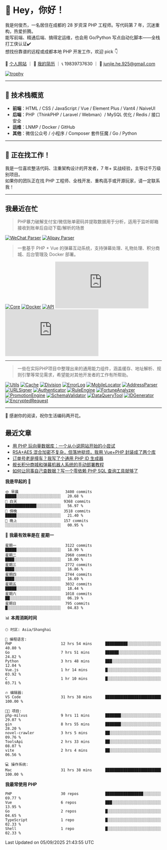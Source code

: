 # 👋 Hey，你好！

我是何俊杰，一名居住在成都的 28 岁资深 PHP 工程师。写代码第 7 年，沉迷重构，热爱折腾。  
能写前端、精通后端、搞得定运维，也会用 Go/Python 写点自动化脚本——全栈打工侠认证✔️  
想找份靠谱的远程或成都本地 PHP 开发工作，欢迎 pick 👇

📄 [个人网站](https://hejunjie.life) ｜ 📄 [我的简历](https://hejunjie.life/docx/%E7%AE%80%E5%8E%8620250406.pdf) ｜ 📞 19839737630 ｜ 📮 junjie.he.925@gmail.com

[![trophy](https://github-profile-trophy.vercel.app/?username=zxc7563598&title=MultiLanguage,Commits,PullRequest,Stars,Experience,Repositories,Followers,Issues)](https://hejunjie.life)

---

## 🚀 技术栈概览

- **前端**：HTML / CSS / JavaScript / Vue / Element Plus / Vant4 / NaiveUI  
- **后端**：PHP（ThinkPHP / Laravel / Webman）/ MySQL 优化 / Redis / 接口安全  
- **运维**：LNMP / Docker / GitHub  
- **其他**：微信公众号 / 小程序 / Composer 套件狂魔 / Go / Python

---

## 📢 正在找工作！

我是一位喜欢整洁代码、注重架构设计的开发者，7 年+ 实战经验，主导过千万级别项目。  
如果你的团队正在找 PHP 工程师、全栈开发、重构高手或开源玩家，请一定联系我！

---

## 我最近在忙

> PHP暴力破解支付宝/微信账单密码并提取数据用于分析，适用于监听邮箱接收到账单后自动下载/解析的场景

[![WeChat Parser](https://img.shields.io/badge/php--wechat--bill--parser-微信账单解析器-7bb32e?style=for-the-badge&logo=wechat)](https://github.com/zxc7563598/php-wechat-bill-parser)
[![Alipay Parser](https://img.shields.io/badge/php--alipay--bill--parser-支付宝账单解析器-1677ff?style=for-the-badge&logo=alipay)](https://github.com/zxc7563598/php-alipay-bill-parser)

> 一套基于 PHP + Vue 的弹幕互动系统，支持弹幕处理、礼物处理、积分商城、后台管理及 Docker 部署。

[![Core](https://img.shields.io/badge/php--bilibili--danmu--core-B站交互核心模块-blueviolet?style=for-the-badge&logo=php)](https://github.com/zxc7563598/php-bilibili-danmu-core)
[![Docker](https://img.shields.io/badge/php--bilibili--danmu--docker-Docker一键部署容器-2496ed?style=for-the-badge&logo=docker)](https://github.com/zxc7563598/php-bilibili-danmu-docker)
[![API](https://img.shields.io/badge/php--bilibili--danmu-项目本体-007acc?style=for-the-badge&logo=php)](https://github.com/zxc7563598/php-bilibili-danmu)
[![Admin](https://img.shields.io/badge/vue--bilibili--danmu--admin-前端：管理后台-42b883?style=for-the-badge&logo=vue.js)](https://github.com/zxc7563598/vue-bilibili-danmu-admin)
[![Shop](https://img.shields.io/badge/vue--bilibili--danmu--shop-前端：移动端积分商城-3eaf7c?style=for-the-badge&logo=vue.js)](https://github.com/zxc7563598/vue-bilibili-danmu-shop)

---

> 一些在实际PHP项目中整理出来的通用能力组件，涵盖缓存、地址解析、规则引擎等常见需求，希望能对其他开发者的工作有所帮助。

[![Utils](https://img.shields.io/badge/php--utils-工具函数集合-6e40c9?style=for-the-badge&logo=php)](https://github.com/zxc7563598/php-utils)
[![Cache](https://img.shields.io/badge/php--cache-多层缓存系统-4c51bf?style=for-the-badge&logo=databricks)](https://github.com/zxc7563598/php-cache)
[![Division](https://img.shields.io/badge/php--china--division-行政区划解析/身份证查询归属地-2d6a4f?style=for-the-badge&logo=mapbox)](https://github.com/zxc7563598/php-china-division)
[![ErrorLog](https://img.shields.io/badge/php--error--log-多通道错误日志-ef476f?style=for-the-badge&logo=textpattern)](https://github.com/zxc7563598/php-error-log)
[![MobileLocator](https://img.shields.io/badge/php--mobile--locator-手机号归属地查询-06d6a0?style=for-the-badge&logo=googlemaps)](https://github.com/zxc7563598/php-mobile-locator)
[![AddressParser](https://img.shields.io/badge/php--address--parser-收货地址解析-118ab2?style=for-the-badge&logo=homeassistant)](https://github.com/zxc7563598/php-address-parser)
[![URLSigner](https://img.shields.io/badge/php--url--signer-签名链接工具-073b4c?style=for-the-badge&logo=linktree)](https://github.com/zxc7563598/php-url-signer)
[![Authenticator](https://img.shields.io/badge/php--google--authenticator-TOTP动态口令-ff6b6b?style=for-the-badge&logo=google)](https://github.com/zxc7563598/php-google-authenticator)
[![RuleEngine](https://img.shields.io/badge/php--simple--rule--engine-轻量规则引擎-f4a261?style=for-the-badge&logo=elastic)](https://github.com/zxc7563598/php-simple-rule-engine)
[![FortuneAnalyzer](https://img.shields.io/badge/php--fortune--analyzer-八字命理分析-c084fc?style=for-the-badge&logo=astro)](https://github.com/zxc7563598/php-fortune-analyzer)
[![PromotionEngine](https://img.shields.io/badge/php--promotion--engine-促销策略引擎-f3722c?style=for-the-badge&logo=shopify)](https://github.com/zxc7563598/php-promotion-engine)
[![SchemaValidator](https://img.shields.io/badge/php--schema--validator-参数验证器-3a86ff?style=for-the-badge&logo=checkmarx)](https://github.com/zxc7563598/php-schema-validator)
[![DataQueryTool](https://img.shields.io/badge/php--data--query--tool-数据查询与导出-0077b6?style=for-the-badge&logo=databricks)](https://github.com/zxc7563598/data-query-tool)
[![IDGenerator](https://img.shields.io/badge/php--id--generator-唯一ID生成器-ff9f1c?style=for-the-badge&logo=apachekafka)](https://github.com/zxc7563598/php-id-generator)
[![EncryptedRequest](https://img.shields.io/badge/php--encrypted--request-请求加密处理工具包-6f4e7c?style=for-the-badge&logo=foundryvirtualtabletop)](https://github.com/zxc7563598/php-encrypted-request)


---

👋 感谢你的阅读，祝你生活编码两开花。

## 最近文章
<!-- BLOG-POST-LIST:START -->
- [用 PHP 玩向量数据库：一个从小说网站开始的小尝试](https://hejunjie.life/posts/9dff3f92.html)
- [RSA+AES 混合加密不复杂，但落地挺烦，我用 Vue+PHP 封装成了两个库](https://hejunjie.life/posts/9634b05b.html)
- [订单号老是撞车？我写了个通用 PHP ID 生成器](https://hejunjie.life/posts/697aafe5.html)
- [舰长积分商城和弹幕机器人系统的手动部署教程](https://hejunjie.life/posts/b80f6d1a.html)
- [如何让同事自己查数据？写一个零依赖 PHP SQL 查询工具就够了](https://hejunjie.life/posts/44994b49.html)
<!-- BLOG-POST-LIST:END -->


<!--START_SECTION:waka-->
**我是早起的 🐤** 

```text
🌞 早晨                     3400 commits        █████░░░░░░░░░░░░░░░░░░░░   20.68 % 
🌆 白天                     9368 commits        ██████████████░░░░░░░░░░░   56.97 % 
🌃 傍晚                     3518 commits        █████░░░░░░░░░░░░░░░░░░░░   21.40 % 
🌙 晚上                     157 commits         ░░░░░░░░░░░░░░░░░░░░░░░░░   00.95 % 
```
📅 **我最有效率是在 星期一** 

```text
星期一                      3122 commits        █████░░░░░░░░░░░░░░░░░░░░   18.99 % 
星期二                      2960 commits        ████░░░░░░░░░░░░░░░░░░░░░   18.00 % 
星期三                      2772 commits        ████░░░░░░░░░░░░░░░░░░░░░   16.86 % 
星期四                      2744 commits        ████░░░░░░░░░░░░░░░░░░░░░   16.69 % 
星期五                      3032 commits        █████░░░░░░░░░░░░░░░░░░░░   18.44 % 
星期六                      1018 commits        ██░░░░░░░░░░░░░░░░░░░░░░░   06.19 % 
星期日                      795 commits         █░░░░░░░░░░░░░░░░░░░░░░░░   04.83 % 
```


📊 **本周消耗时间** 

```text
🕑︎ 时区: Asia/Shanghai

💬 编程语言: 
PHP                      12 hrs 54 mins      ██████████░░░░░░░░░░░░░░░   40.80 % 
Go                       7 hrs 51 mins       ██████░░░░░░░░░░░░░░░░░░░   24.82 % 
Python                   3 hrs 48 mins       ███░░░░░░░░░░░░░░░░░░░░░░   12.04 % 
Vue.js                   1 hr 14 mins        █░░░░░░░░░░░░░░░░░░░░░░░░   03.92 % 
C                        1 hr 10 mins        █░░░░░░░░░░░░░░░░░░░░░░░░   03.71 % 

🔥 编辑器: 
VS Code                  31 hrs 38 mins      █████████████████████████   100.00 % 

🐱‍💻 项目: 
php-milvus               9 hrs 11 mins       ███████░░░░░░░░░░░░░░░░░░   29.07 % 
gin                      8 hrs 55 mins       ███████░░░░░░░░░░░░░░░░░░   28.20 % 
novel-crawler            3 hrs 5 mins        ██░░░░░░░░░░░░░░░░░░░░░░░   09.76 % 
ToolsApi                 2 hrs 33 mins       ██░░░░░░░░░░░░░░░░░░░░░░░   08.07 % 
vite                     2 hrs 4 mins        ██░░░░░░░░░░░░░░░░░░░░░░░   06.56 % 

💻 操作系统: 
Mac                      31 hrs 38 mins      █████████████████████████   100.00 % 
```

**我最常使用 PHP** 

```text
PHP                      30 repos            █████████████████░░░░░░░░   69.77 % 
Vue                      6 repos             ███░░░░░░░░░░░░░░░░░░░░░░   13.95 % 
Go                       2 repos             █░░░░░░░░░░░░░░░░░░░░░░░░   04.65 % 
TypeScript               1 repo              █░░░░░░░░░░░░░░░░░░░░░░░░   02.33 % 
Shell                    1 repo              █░░░░░░░░░░░░░░░░░░░░░░░░   02.33 % 
```




 Last Updated on 05/09/2025 21:43:55 UTC
<!--END_SECTION:waka-->
